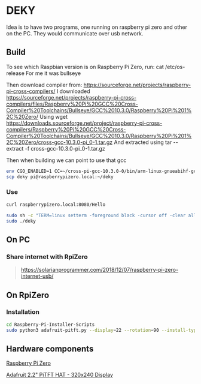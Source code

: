 # DEKY

Idea is to have two programs, one running on raspberry pi zero and other on the PC. They would communicate over usb network.

## Build

To see which Raspbian version is on Raspberry Pi Zero, run:
cat /etc/os-release
For me it was bullseye

Then download compiler from:
https://sourceforge.net/projects/raspberry-pi-cross-compilers/
I downloaded https://sourceforge.net/projects/raspberry-pi-cross-compilers/files/Raspberry%20Pi%20GCC%20Cross-Compiler%20Toolchains/Bullseye/GCC%2010.3.0/Raspberry%20Pi%201%2C%20Zero/
Using wget https://downloads.sourceforge.net/project/raspberry-pi-cross-compilers/Raspberry%20Pi%20GCC%20Cross-Compiler%20Toolchains/Bullseye/GCC%2010.3.0/Raspberry%20Pi%201%2C%20Zero/cross-gcc-10.3.0-pi_0-1.tar.gz
And extracted using tar --extract -f cross-gcc-10.3.0-pi_0-1.tar.gz

Then when building we can point to use that gcc

``` sh
env CGO_ENABLED=1 CC=~/cross-pi-gcc-10.3.0-0/bin/arm-linux-gnueabihf-gcc GOOS=linux GOARCH=arm GOARM=6 go build -o deky
scp deky pi@raspberrypizero.local:~/deky
```

### Use

``` sh
curl raspberrypizero.local:8080/Hello
```

``` sh
sudo sh -c "TERM=linux setterm -foreground black -cursor off -clear all >/dev/tty0"
sudo ./deky
```

## On PC

### Share internet with RpiZero

> https://solarianprogrammer.com/2018/12/07/raspberry-pi-zero-internet-usb/

## On RpiZero

### Installation

``` sh
cd Raspberry-Pi-Installer-Scripts
sudo python3 adafruit-pitft.py --display=22 --rotation=90 --install-type=fbcp
```

## Hardware components

[Raspberry Pi Zero](https://www.raspberrypi.com/products/raspberry-pi-zero/)

[Adafruit 2.2" PiTFT HAT - 320x240 Display](https://learn.adafruit.com/adafruit-2-2-pitft-hat-320-240-primary-display-for-raspberry-pi)
